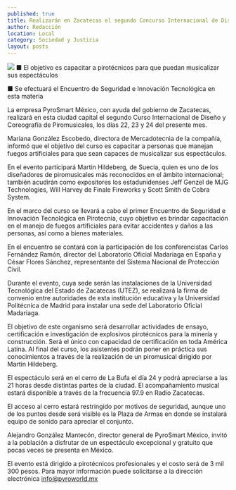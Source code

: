 ```yaml
---
published: true
title: Realizarán en Zacatecas el segundo Concurso Internacional de Diseño de Piromusicales
author: Redacción
location: Local
category: Sociedad y Justicia
layout: posts
---
```


![](http://i.imgur.com/ANTsr8Dm.jpg)
■ El objetivo es capacitar a pirotécnicos para que puedan musicalizar sus espectáculos

■ Se efectuará el Encuentro de Seguridad e Innovación Tecnológica en esta materia

La empresa PyroSmart México, con ayuda del gobierno de Zacatecas, realizará en esta ciudad capital el segundo Curso Internacional de Diseño y Coreografía de Piromusicales, los días 22, 23 y 24 del presente mes.

Mariana González Escobedo, directora de Mercadotecnia de la compañía, informó que el objetivo del curso es capacitar a personas que manejan fuegos artificiales para que sean capaces de musicalizar sus espectáculos.

En el evento participará Martin Hildeberg, de Suecia, quien es uno de los diseñadores de piromusicales más reconocidos en el ámbito internacional; también acudirán como expositores los estadunidenses Jeff Genzel de MJG Technologies, Will Harvey de Finale Fireworks y Scott Smith de Cobra System.

En el marco del curso se llevará a cabo el primer Encuentro de Seguridad e Innovación Tecnológica en Pirotecnia, cuyo objetivo es brindar capacitación en el manejo de fuegos artificiales para evitar accidentes y daños a las personas, así como a bienes materiales.

En el encuentro se contará con la participación de los conferencistas Carlos Fernández Ramón, director del Laboratorio Oficial Madariaga en España y César Flores Sánchez, representante del Sistema Nacional de Protección Civil.

Durante el evento, cuya sede serán las instalaciones de la Universidad Tecnológica del Estado de Zacatecas (UTEZ), se realizará la firma de convenio entre autoridades de esta institución educativa y la Universidad Politécnica de Madrid para instalar una sede del Laboratorio Oficial Madariaga.

El objetivo de este organismo será desarrollar actividades de ensayo, certificación e investigación de explosivos pirotécnicos para la minería y construcción. Será el único con capacidad de certificación en toda América Latina.
Al final del curso, los asistentes podrán poner en práctica sus conocimientos a través de la realización de un piromusical dirigido por Martin Hildeberg. 

El espectáculo será en el cerro de La Bufa el día 24 y podrá apreciarse a las 21 horas desde distintas partes de la ciudad. El acompañamiento musical estará disponible a través de la frecuencia 97.9 en Radio Zacatecas. 

El acceso al cerro estará restringido por motivos de seguridad, aunque uno de los puntos desde será visible es la Plaza de Armas en donde se instalará equipo de sonido para apreciar el conjunto.

Alejandro González Mantecón, director general de PyroSmart México, invitó a la población a disfrutar de un espectáculo excepcional y gratuito que pocas veces se presenta en México.

El evento está dirigido a pirotécnicos profesionales y el costo será de 3 mil 300 pesos. Para mayor información puede solicitarse a la dirección electrónica info@pyroworld.mx
